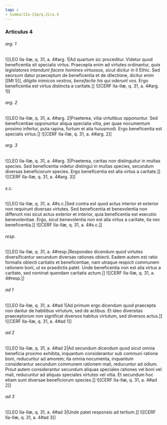 ```yaml
---
tags : 
- Summa/IIa-IIæ/q.31/a.4
---
```


### Articulus 4

###### arg. 1
![[LEO IIa-IIæ, q. 31, a. 4#arg. 1|Ad quartum sic proceditur. Videtur quod beneficentia sit specialis virtus. Praecepta enim ad virtutes ordinantur, *quia legislatores intendunt facere homines virtuosos*, sicut dicitur in II Ethic. Sed seorsum datur praeceptum de beneficentia et de dilectione, dicitur enim [[Mt 5]], *diligite inimicos vestros, benefacite his qui oderunt vos*. Ergo beneficentia est virtus distincta a caritate.]]
![[CERF IIa-IIæ, q. 31, a. 4#arg. 1]]

###### arg. 2
![[LEO IIa-IIæ, q. 31, a. 4#arg. 2|Praeterea, vitia virtutibus opponuntur. Sed beneficentiae opponuntur aliqua specialia vitia, per quae nocumentum proximo infertur, puta rapina, furtum et alia huiusmodi. Ergo beneficentia est specialis virtus.]]
![[CERF IIa-IIæ, q. 31, a. 4#arg. 2]]

###### arg. 3
![[LEO IIa-IIæ, q. 31, a. 4#arg. 3|Praeterea, caritas non distinguitur in multas species. Sed beneficentia videtur distingui in multas species, secundum diversas beneficiorum species. Ergo beneficentia est alia virtus a caritate.]]
![[CERF IIa-IIæ, q. 31, a. 4#arg. 3]]

###### s.c.
![[LEO IIa-IIæ, q. 31, a. 4#s.c.|Sed contra est quod actus interior et exterior non requirunt diversas virtutes. Sed beneficentia et benevolentia non differunt nisi sicut actus exterior et interior, quia beneficentia est executio benevolentiae. Ergo, sicut benevolentia non est alia virtus a caritate, ita nec beneficentia.]]
![[CERF IIa-IIæ, q. 31, a. 4#s.c.]]

###### resp.
![[LEO IIa-IIæ, q. 31, a. 4#resp.|Respondeo dicendum quod virtutes diversificantur secundum diversas rationes obiecti. Eadem autem est ratio formalis obiecti caritatis et beneficentiae, nam utraque respicit communem rationem boni, ut ex praedictis patet. Unde beneficentia non est alia virtus a caritate, sed nominat quendam caritatis actum.]]
![[CERF IIa-IIæ, q. 31, a. 4#resp.]]

###### ad 1
![[LEO IIa-IIæ, q. 31, a. 4#ad 1|Ad primum ergo dicendum quod praecepta non dantur de habitibus virtutum, sed de actibus. Et ideo diversitas praeceptorum non significat diversos habitus virtutum, sed diversos actus.]]
![[CERF IIa-IIæ, q. 31, a. 4#ad 1]]

###### ad 2
![[LEO IIa-IIæ, q. 31, a. 4#ad 2|Ad secundum dicendum quod sicut omnia beneficia proximo exhibita, inquantum considerantur sub communi ratione boni, reducuntur ad amorem; ita omnia nocumenta, inquantum considerantur secundum communem rationem mali, reducuntur ad odium. Prout autem considerantur secundum aliquas speciales rationes vel boni vel mali, reducuntur ad aliquas speciales virtutes vel vitia. Et secundum hoc etiam sunt diversae beneficiorum species.]]
![[CERF IIa-IIæ, q. 31, a. 4#ad 2]]

###### ad 3
![[LEO IIa-IIæ, q. 31, a. 4#ad 3|Unde patet responsio ad tertium.]]
![[CERF IIa-IIæ, q. 31, a. 4#ad 3]]

